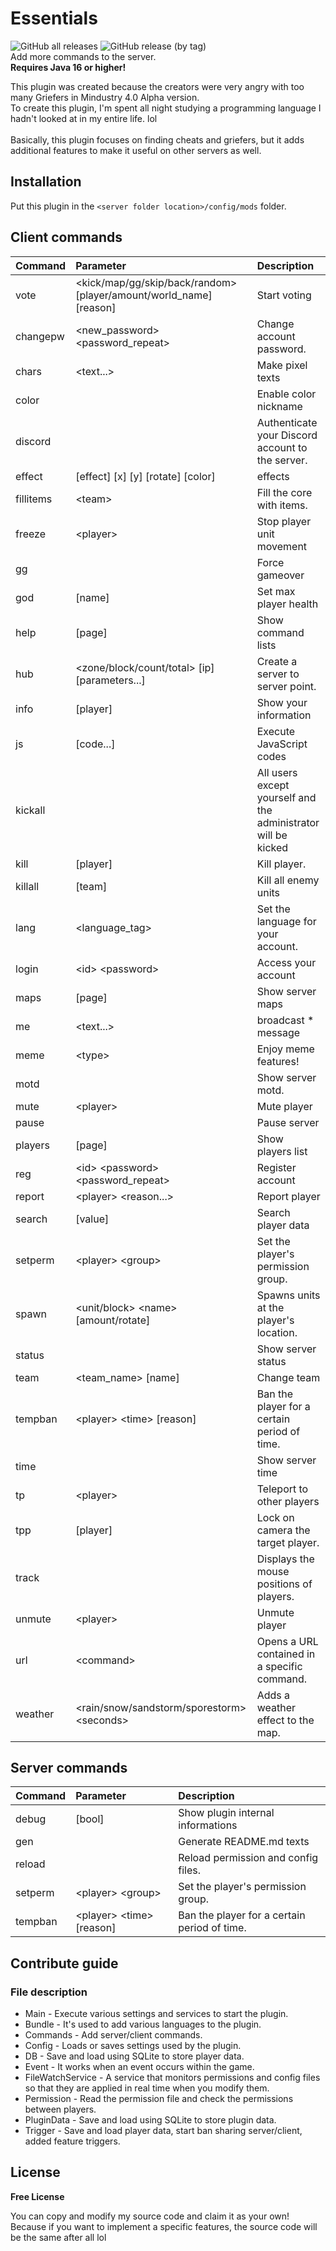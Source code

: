 # Essentials
![GitHub all releases](https://img.shields.io/github/downloads/kieaer/Essentials/total?style=for-the-badge) ![GitHub release (by tag)](https://img.shields.io/github/downloads/kieaer/Essentials/v13/total?style=for-the-badge)<br>
Add more commands to the server.<br>
**__Requires Java 16 or higher!__**

This plugin was created because the creators were very angry with too many Griefers in Mindustry 4.0 Alpha version.<br>
To create this plugin, I'm spent all night studying a programming language I hadn't looked at in my entire life. lol<br><br>
Basically, this plugin focuses on finding cheats and griefers, but it adds additional features to make it useful on other servers as well.

## Installation
Put this plugin in the ``<server folder location>/config/mods`` folder.

## Client commands
| Command   | Parameter                                                                | Description                                                    |
|:----------|:-------------------------------------------------------------------------|:---------------------------------------------------------------|
| vote      | &lt;kick/map/gg/skip/back/random&gt; [player/amount/world_name] [reason] | Start voting                                                   |
| changepw  | &lt;new_password&gt; &lt;password_repeat&gt;                             | Change account password.                                       |
| chars     | &lt;text...&gt;                                                          | Make pixel texts                                               |
| color     |                                                                          | Enable color nickname                                          |
| discord   |                                                                          | Authenticate your Discord account to the server.               |
| effect    | [effect] [x] [y] [rotate] [color]                                        | effects                                                        |
| fillitems | &lt;team&gt;                                                             | Fill the core with items.                                      |
| freeze    | &lt;player&gt;                                                           | Stop player unit movement                                      |
| gg        |                                                                          | Force gameover                                                 |
| god       | [name]                                                                   | Set max player health                                          |
| help      | [page]                                                                   | Show command lists                                             |
| hub       | &lt;zone/block/count/total&gt; [ip] [parameters...]                      | Create a server to server point.                               |
| info      | [player]                                                                 | Show your information                                          |
| js        | [code...]                                                                | Execute JavaScript codes                                       |
| kickall   |                                                                          | All users except yourself and the administrator will be kicked |
| kill      | [player]                                                                 | Kill player.                                                   |
| killall   | [team]                                                                   | Kill all enemy units                                           |
| lang      | &lt;language_tag&gt;                                                     | Set the language for your account.                             |
| login     | &lt;id&gt; &lt;password&gt;                                              | Access your account                                            |
| maps      | [page]                                                                   | Show server maps                                               |
| me        | &lt;text...&gt;                                                          | broadcast * message                                            |
| meme      | &lt;type&gt;                                                             | Enjoy meme features!                                           |
| motd      |                                                                          | Show server motd.                                              |
| mute      | &lt;player&gt;                                                           | Mute player                                                    |
| pause     |                                                                          | Pause server                                                   |
| players   | [page]                                                                   | Show players list                                              |
| reg       | &lt;id&gt; &lt;password&gt; &lt;password_repeat&gt;                      | Register account                                               |
| report    | &lt;player&gt; &lt;reason...&gt;                                         | Report player                                                  |
| search    | [value]                                                                  | Search player data                                             |
| setperm   | &lt;player&gt; &lt;group&gt;                                             | Set the player's permission group.                             |
| spawn     | &lt;unit/block&gt; &lt;name&gt; [amount/rotate]                          | Spawns units at the player's location.                         |
| status    |                                                                          | Show server status                                             |
| team      | &lt;team_name&gt; [name]                                                 | Change team                                                    |
| tempban   | &lt;player&gt; &lt;time&gt; [reason]                                     | Ban the player for a certain period of time.                   |
| time      |                                                                          | Show server time                                               |
| tp        | &lt;player&gt;                                                           | Teleport to other players                                      |
| tpp       | [player]                                                                 | Lock on camera the target player.                              |
| track     |                                                                          | Displays the mouse positions of players.                       |
| unmute    | &lt;player&gt;                                                           | Unmute player                                                  |
| url       | &lt;command&gt;                                                          | Opens a URL contained in a specific command.                   |
| weather   | &lt;rain/snow/sandstorm/sporestorm&gt; &lt;seconds&gt;                   | Adds a weather effect to the map.                              |


## Server commands
| Command | Parameter                            | Description                                  |
|:--------|:-------------------------------------|:---------------------------------------------|
| debug   | [bool]                               | Show plugin internal informations            |
| gen     |                                      | Generate README.md texts                     |
| reload  |                                      | Reload permission and config files.          |
| setperm | &lt;player&gt; &lt;group&gt;         | Set the player's permission group.           |
| tempban | &lt;player&gt; &lt;time&gt; [reason] | Ban the player for a certain period of time. |

## Contribute guide
### File description
* Main - Execute various settings and services to start the plugin.
* Bundle - It's used to add various languages to the plugin.
* Commands - Add server/client commands.
* Config - Loads or saves settings used by the plugin.
* DB - Save and load using SQLite to store player data.
* Event - It works when an event occurs within the game.
* FileWatchService - A service that monitors permissions and config files so that they are applied in real time when you modify them.
* Permission - Read the permission file and check the permissions between players.
* PluginData - Save and load using SQLite to store plugin data.
* Trigger - Save and load player data, start ban sharing server/client, added feature triggers.

## License
**Free License**

You can copy and modify my source code and claim it as your own!<br>
Because if you want to implement a specific features, the source code will be the same after all lol